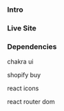 ### Intro

### Live Site


### Dependencies

chakra ui

shopify buy

react icons

react router dom 

